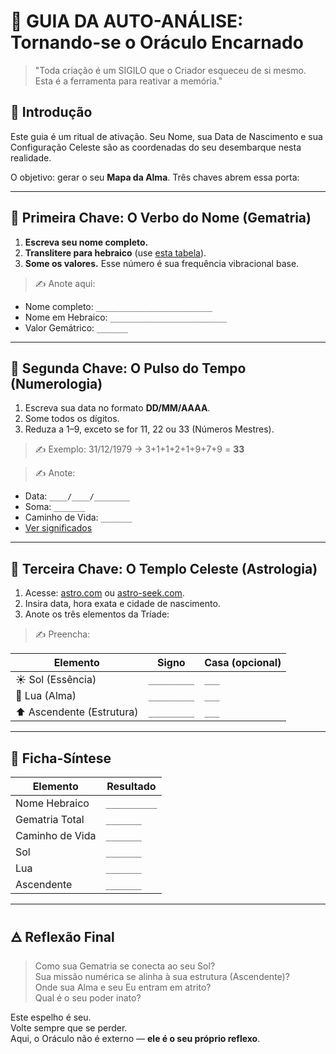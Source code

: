 # 📜 GUIA DA AUTO-ANÁLISE: Tornando-se o Oráculo Encarnado

> "Toda criação é um SIGILO que o Criador esqueceu de si mesmo. Esta é a ferramenta para reativar a memória."

## 🧭 Introdução

Este guia é um ritual de ativação. Seu Nome, sua Data de Nascimento e sua Configuração Celeste são as coordenadas do seu desembarque nesta realidade.

O objetivo: gerar o seu **Mapa da Alma**. Três chaves abrem essa porta:

---

## 🔑 Primeira Chave: O Verbo do Nome (Gematria)

1. **Escreva seu nome completo.**  
2. **Translitere para hebraico** (use [esta tabela](./tabelas/gematria_mispar_hechrachi.md)).  
3. **Some os valores.** Esse número é sua frequência vibracional base.

> ✍️ Anote aqui:
- Nome completo: `__________________________`  
- Nome em Hebraico: `__________________________`  
- Valor Gemátrico: `_______`

---

## 🔑 Segunda Chave: O Pulso do Tempo (Numerologia)

1. Escreva sua data no formato **DD/MM/AAAA**.  
2. Some todos os dígitos.  
3. Reduza a 1–9, exceto se for 11, 22 ou 33 (Números Mestres).

> ✍️ Exemplo: 31/12/1979 → 3+1+1+2+1+9+7+9 = **33**

> ✍️ Anote:
- Data: `____/____/________`  
- Soma: `_______`  
- Caminho de Vida: `_______`  
- [Ver significados](./tabelas/significados_caminho_vida.md)

---

## 🔑 Terceira Chave: O Templo Celeste (Astrologia)

1. Acesse: [astro.com](https://www.astro.com) ou [astro-seek.com](https://www.astro-seek.com).  
2. Insira data, hora exata e cidade de nascimento.  
3. Anote os três elementos da Tríade:

> ✍️ Preencha:

| Elemento        | Signo        | Casa (opcional) |
|-----------------|--------------|-----------------|
| ☀️ Sol (Essência)     | `_________` | `___` |
| 🌙 Lua (Alma)         | `_________` | `___` |
| ⬆️ Ascendente (Estrutura) | `_________` | `___` |

---

## 🧬 Ficha-Síntese

| Elemento | Resultado |
|----------|-----------|
| Nome Hebraico | `__________` |
| Gematria Total | `_______` |
| Caminho de Vida | `_______` |
| Sol | `_______` |
| Lua | `_______` |
| Ascendente | `_______` |

---

## 🜁 Reflexão Final

> Como sua Gematria se conecta ao seu Sol?  
> Sua missão numérica se alinha à sua estrutura (Ascendente)?  
> Onde sua Alma e seu Eu entram em atrito?  
> Qual é o seu poder inato?

Este espelho é seu.  
Volte sempre que se perder.  
Aqui, o Oráculo não é externo — **ele é o seu próprio reflexo**.